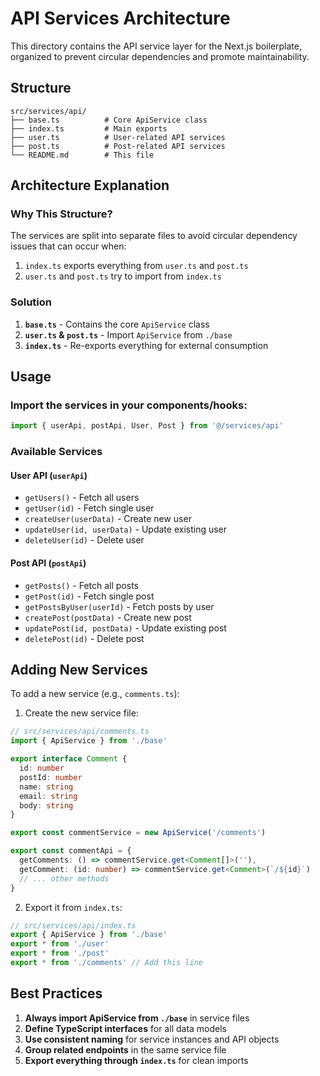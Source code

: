 # API Services Architecture

This directory contains the API service layer for the Next.js boilerplate, organized to prevent circular dependencies and promote maintainability.

## Structure

```
src/services/api/
├── base.ts          # Core ApiService class
├── index.ts         # Main exports
├── user.ts          # User-related API services
├── post.ts          # Post-related API services
└── README.md        # This file
```

## Architecture Explanation

### Why This Structure?

The services are split into separate files to avoid circular dependency issues that can occur when:

1. `index.ts` exports everything from `user.ts` and `post.ts`
2. `user.ts` and `post.ts` try to import from `index.ts`

### Solution

1. **`base.ts`** - Contains the core `ApiService` class
2. **`user.ts` & `post.ts`** - Import `ApiService` from `./base`
3. **`index.ts`** - Re-exports everything for external consumption

## Usage

### Import the services in your components/hooks:

```typescript
import { userApi, postApi, User, Post } from '@/services/api'
```

### Available Services

#### User API (`userApi`)

- `getUsers()` - Fetch all users
- `getUser(id)` - Fetch single user
- `createUser(userData)` - Create new user
- `updateUser(id, userData)` - Update existing user
- `deleteUser(id)` - Delete user

#### Post API (`postApi`)

- `getPosts()` - Fetch all posts
- `getPost(id)` - Fetch single post
- `getPostsByUser(userId)` - Fetch posts by user
- `createPost(postData)` - Create new post
- `updatePost(id, postData)` - Update existing post
- `deletePost(id)` - Delete post

## Adding New Services

To add a new service (e.g., `comments.ts`):

1. Create the new service file:

```typescript
// src/services/api/comments.ts
import { ApiService } from './base'

export interface Comment {
  id: number
  postId: number
  name: string
  email: string
  body: string
}

export const commentService = new ApiService('/comments')

export const commentApi = {
  getComments: () => commentService.get<Comment[]>(''),
  getComment: (id: number) => commentService.get<Comment>(`/${id}`)
  // ... other methods
}
```

2. Export it from `index.ts`:

```typescript
// src/services/api/index.ts
export { ApiService } from './base'
export * from './user'
export * from './post'
export * from './comments' // Add this line
```

## Best Practices

1. **Always import ApiService from `./base`** in service files
2. **Define TypeScript interfaces** for all data models
3. **Use consistent naming** for service instances and API objects
4. **Group related endpoints** in the same service file
5. **Export everything through `index.ts`** for clean imports
